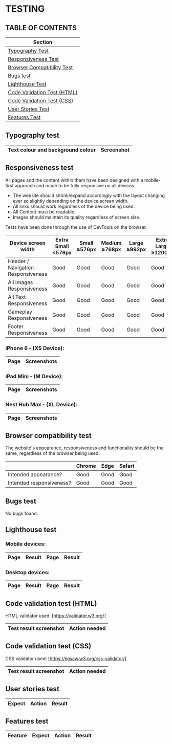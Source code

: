 # TESTING

## TABLE OF CONTENTS
| Section |
| --- |
| [Typography Test](#typography-test) |
| [Responsiveness Test](#responsiveness-test) |
| [Browser Compatibility Test](#browser-compatibility-test) |
| [Bugs test](#bugs-test) |
| [Lighthouse Test](#lighthouse-test) |
| [Code Validation Test (HTML)](#code-validation-test-html) |
| [Code Validation Test (CSS)](#code-validation-test-css) |
| [User Stories Test](#user-stories-test) |
| [Features Test](#features-test) |

## Typography test
| Text colour and background colour | Screenshot |
| --- | --- |

## Responsiveness test
All pages and the content within them have been designed with a mobile-first approach and made to be fully responsive on all devices.

- The website should shrink/expand accordingly with the layout changing ever so slightly depending on the device screen width.
- All links should work regardless of the device being used.
- All Content must be readable.
- Images should maintain its quality regardless of screen size.

Tests have been done through the use of DevTools on the browser.

| Device screen width | Extra Small <576px | Small ≥576px | Medium ≥768px | Large ≥992px | Extra Large ≥1200px |
| --- | --- | --- | --- | --- | --- |
| Header / Navigation Responsiveness | Good | Good | Good | Good | Good |
| All Images Responsiveness | Good | Good | Good | Good | Good |
| All Text Responsiveness | Good | Good | Good | Good | Good |
| Gameplay Responsiveness | Good | Good | Good | Good | Good |
| Footer Responsiveness | Good | Good | Good | Good | Good |

### iPhone 6 - (XS Device):
| Page | Screenshots |
| --- | --- |

### iPad Mini - (M Device):
| Page | Screenshots |
| --- | --- |

### Nest Hub Max - (XL Device):
| Page | Screenshots |
| --- | --- |

## Browser compatibility test
The website's appearance, responsiveness and functionality should be the same, regardless of the browser being used.

|   | Chrome | Edge | Safari | 
| --- | --- | --- | --- |
| Intended appearance? | Good | Good | Good |
| Intended responsiveness? | Good | Good | Good | 

## Bugs test
No bugs found.

## Lighthouse test
### Mobile devices:
| Page | Result | Page | Result |
| --- | --- | --- | --- |

### Desktop devices:
| Page | Result | Page | Result |
| --- | --- | --- | --- |

## Code validation test (HTML)
HTML validator used: [https://validator.w3.org/]

| Test result screenshot | Action needed |
| --- | --- |

## Code validation test (CSS)
CSS validator used: [https://jigsaw.w3.org/css-validator/]

| Test result screenshot | Action needed |
| --- | --- |

## User stories test
| Expect | Action | Result |
| --- | --- | --- |

## Features test
| Feature | Expect | Action | Result |
| --- | --- | --- | --- |
